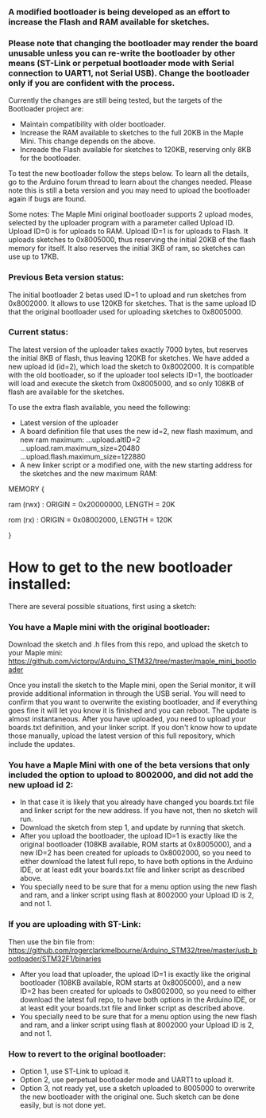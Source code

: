 ### A modified bootloader is being developed as an effort to increase the Flash and RAM available for sketches.
### Please note that changing the bootloader may render the board unusable unless you can re-write the bootloader by other means (ST-Link or perpetual bootloader mode with Serial connection to UART1, not Serial USB). Change the bootloader only if you are confident with the process.

Currently the changes are still being tested, but the targets of the Bootloader project are:
* Maintain compatibility with older bootloader.
* Increase the RAM available to sketches to the full 20KB in the Maple Mini. This change depends on the above.
* Increade the Flash available for sketches to 120KB, reserving only 8KB for the bootloader.

To test the new bootloader follow the steps below. To learn all the details, go to the Arduino forum thread to learn about the changes needed.
Please note this is still a beta version and you may need to upload the bootloader again if bugs are found.

Some notes:
The Maple Mini original bootloader supports 2 upload modes, selected by the uploader program with a parameter called Upload ID.
Upload ID=0 is for uploads to RAM.
Upload ID=1 is for uploads to Flash. It uploads sketches to 0x8005000, thus reserving the initial 20KB of the flash memory for itself. It also reserves the initial 3KB of ram, so sketches can use up to 17KB.

### Previous Beta version status:
The initial bootloader 2 betas used ID=1 to upload and run sketches from 0x8002000. It allows to use 120KB for sketches.
That is the same upload ID that the original bootloader used for uploading sketches to 0x8005000.


### Current status:
The latest version of the uploader takes exactly 7000 bytes, but reserves the initial 8KB of flash, thus leaving 120KB for sketches.
We have added a new upload id (id=2), which load the sketch to 0x8002000.
It is compatible with the old bootloader, so if the uploader tool selects ID=1, the bootloader will load and execute the sketch from 0x8005000, and so only 108KB of flash are available for the sketches.

To use the extra flash available, you need the following:
* Latest version of the uploader
* A board definition file that uses the new id=2, new flash maximum, and new ram maximum:
      ...upload.altID=2
      ...upload.ram.maximum_size=20480
      ...upload.flash.maximum_size=122880
* A new linker script or a modified one, with the new starting address for the sketches and the new maximum RAM:

MEMORY
{

  ram (rwx) : ORIGIN = 0x20000000, LENGTH = 20K

  rom (rx)  : ORIGIN = 0x08002000, LENGTH = 120K

}

# How to get to the new bootloader installed:

There are several possible situations, first using a sketch:
### You have a Maple mini with the original bootloader:
Download the sketch and .h files from this repo, and upload the sketch to your Maple mini:
         https://github.com/victorpv/Arduino_STM32/tree/master/maple_mini_bootloader

Once you install the sketch to the Maple mini, open the Serial monitor, it will provide additional information in through the USB serial. You will need to confirm that you want to overwrite the existing bootloader, and if everything goes fine it will let you know it is finished and you can reboot. The update is almost instantaneous.
After you have uploaded, you need to upload your boards.txt definition, and your linker script. If you don't know how to update those manually, upload the latest version of this full repository, which include the updates.

### You have a Maple Mini with one of the beta versions that only included the option to upload to 8002000, and did not add the new upload id 2:
 * In that case it is likely that you already have changed you boards.txt file and linker script for the new address. If you have not, then no sketch will run.
 * Download the sketch from step 1, and update by running that sketch.
 * After you upload the bootloader, the upload ID=1 is exactly like the original bootloader (108KB available, ROM starts at 0x8005000), and a new ID=2 has been created for uploads to 0x8002000, so you need to either download the latest full repo, to have both options in the Arduino IDE, or at least edit your boards.txt file and linker script as described above.
 * You specially need to be sure that for a menu option using the new flash and ram, and a linker script using flash at 8002000 your Upload ID is 2, and not 1.

### If you are uploading with ST-Link:

Then use the bin file from:
     https://github.com/rogerclarkmelbourne/Arduino_STM32/tree/master/usb_bootloader/STM32F1/binaries

 * After you load that uploader, the upload ID=1 is exactly like the original bootloader (108KB available, ROM starts at 0x8005000), and a new ID=2 has been created for uploads to 0x8002000, so you need to either download the latest full repo, to have both options in the Arduino IDE, or at least edit your boards.txt file and linker script as described above.
 * You specially need to be sure that for a menu option using the new flash and ram, and a linker script using flash at 8002000 your Upload ID is 2, and not 1.

### How to revert to the original bootloader:
* Option 1, use ST-Link to upload it.
* Option 2, use perpetual bootloader mode and UART1 to upload it.
* Option 3, not ready yet, use a sketch uploaded to 8005000 to overwrite the new bootloader with the original one. Such sketch can be done easily, but is not done yet.




